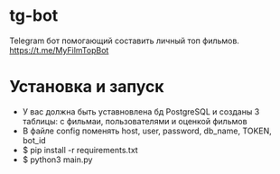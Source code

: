 # tg-bot
Telegram бот помогающий составить личный топ фильмов.
https://t.me/MyFilmTopBot
# Установка и запуск
 - У вас должна быть уставновлена бд PostgreSQL и созданы 3 таблицы: с фильмаи, пользователями и оценкой фильмов
 - В файле config поменять host, user, password, db_name, TOKEN, bot_id
 - $ pip install -r requirements.txt
 - $ python3 main.py
